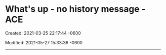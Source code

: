 # What's up - no history message -ACE

Created: 2021-03-25 22:17:44 -0600

Modified: 2021-05-27 15:33:36 -0600

---


